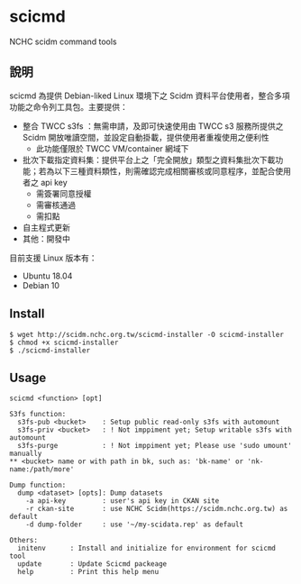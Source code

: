 # scicmd
NCHC scidm command tools

## 說明
scicmd 為提供 Debian-liked Linux 環境下之 Scidm 資料平台使用者，整合多項功能之命令列工具包。主要提供：
  * 整合 TWCC s3fs ：無需申請，及即可快速使用由 TWCC s3 服務所提供之 Scidm 開放唯讀空間，並設定自動掛載，提供使用者重複使用之便利性
    * 此功能僅限於 TWCC VM/container 網域下
  * 批次下載指定資料集：提供平台上之「完全開放」類型之資料集批次下載功能；若為以下三種資料類性，則需確認完成相關審核或同意程序，並配合使用者之 api key 
    * 需簽署同意授權
    * 需審核通過
    * 需扣點
  * 自主程式更新
  * 其他：開發中

目前支援 Linux 版本有：
  * Ubuntu 18.04
  * Debian 10

## Install
 ```
 $ wget http://scidm.nchc.org.tw/scicmd-installer -O scicmd-installer
 $ chmod +x scicmd-installer
 $ ./scicmd-installer
 ```
## Usage
 ```
 scicmd <function> [opt]

 S3fs function:
   s3fs-pub <bucket>    : Setup public read-only s3fs with automount
   s3fs-priv <bucket>   : ! Not imppiment yet; Setup writable s3fs with automount
   s3fs-purge           : ! Not imppiment yet; Please use 'sudo umount' manually
 ** <bucket> name or with path in bk, such as: 'bk-name' or 'nk-name:/path/more'

 Dump function:
   dump <dataset> [opts]: Dump datasets
     -a api-key         : user's api key in CKAN site
     -r ckan-site       : use NCHC Scidm(https://scidm.nchc.org.tw) as default
     -d dump-folder     : use '~/my-scidata.rep' as default

 Others:
   initenv      : Install and initialize for environment for scicmd tool
   update       : Update Scicmd packeage
   help         : Print this help menu
 ```
